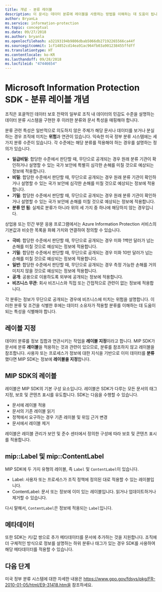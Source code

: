 ```yaml
---
title: 개념 - 분류 레이블
description: 이 문서는 데이터 분류에 레이블을 사용하는 방법을 이해하는 데 도움이 됩니다.
author: BryanLa
ms.service: information-protection
ms.topic: conceptual
ms.date: 09/27/2018
ms.author: bryanla
ms.openlocfilehash: a32193194b9806dbab5066db27192265566ca44f
ms.sourcegitcommit: 1cf14852cd14ea91ac964fb03a901238455ffdff
ms.translationtype: HT
ms.contentlocale: ko-KR
ms.lasthandoff: 09/28/2018
ms.locfileid: "47446654"
---
```

# <a name="microsoft-information-protection-sdk---classification-label-concepts"></a>Microsoft Information Protection SDK - 분류 레이블 개념

조직은 포괄적인 데이터 보호 전략의 일부로 조직 내 데이터의 민감도 수준을 설명하는 데이터 분류 시스템을 구현한 후 이러한 분류와 문서 특성을 매핑해야 합니다.

분류 관련 특성은 일반적으로 의도하지 않은 주체가 해당 문서나 데이터를 보거나 분실하는 경우 조직에 미치는 **위험**과 연관이 있습니다. 익숙한 미국 정부 분류 시스템에는 세 가지 분류 수준이 있습니다. 각 수준에는 해당 분류를 적용해야 하는 경우를 설명하는 정의가 있습니다.

* **일급비밀**: 합당한 수준에서 판단할 때, 무단으로 공개되는 경우 원래 분류 기관이 확인하거나 설명할 수 있는 국가 보안에 특별히 심각한 손해를 미칠 것으로 예상되는 정보에 적용합니다.
* **비밀**: 합당한 수준에서 판단할 때, 무단으로 공개되는 경우 원래 분류 기관이 확인하거나 설명할 수 있는 국가 보안에 심각한 손해를 미칠 것으로 예상되는 정보에 적용합니다.
* **기밀**: 합당한 수준에서 판단할 때, 무단으로 공개되는 경우 원래 분류 기관이 확인하거나 설명할 수 있는 국가 보안에 손해를 미칠 것으로 예상되는 정보에 적용합니다.
* **분류 안 됨**: 실제로 분류가 아니라 위의 세 가지 중 하나에 해당하지 않는 경우입니다.

상업용 또는 민간 부문 응용 프로그램에서는 Azure Information Protection 서비스의 기본값과 비슷한 목록을 화폐 가치와 연결하여 정의할 수 있습니다.

* **극비**: 합당한 수준에서 판단할 때, 무단으로 공개되는 경우 미화 1백만 달러가 넘는 손해를 미칠 것으로 예상되는 정보에 적용합니다.
* **기밀**: 합당한 수준에서 판단할 때, 무단으로 공개되는 경우 미화 10만 달러가 넘는 손해를 미칠 것으로 예상되는 정보에 적용합니다.
* **일반**: 합당한 수준에서 판단할 때, 무단으로 공개되는 경우 측정 가능한 손해를 거의 미치지 않을 것으로 예상되는 정보에 적용합니다.
* **공개**: 공용으로 이용하도록 외부에 공개되는 정보에 적용합니다. 
* **비즈니스 무관**: 회사 비즈니스와 직접 또는 간접적으로 관련이 없는 정보에 적용합니다.

각 분류는 정보가 무단으로 공개되는 경우에 비즈니스에 미치는 위험을 설명합니다. 이러한 분류 및 조건을 식별한 후에는 데이터 소유자가 적용할 분류를 이해하는 데 도움이 되는 특성을 식별해야 합니다.

## <a name="labeling"></a>레이블 지정

데이터 분류를 정보 집합과 연관시키는 작업을 **레이블 지정**이라고 합니다. MIP SDK가 문서에 분류 **레이블**을 적용하는 것과 관련이 있으므로, 분류를 참조하지 않고 레이블을 참조합니다. 사용자 또는 프로세스가 정보에 대한 지식을 기반으로 이미 데이터를 **분류**했다면 MIP SDK는 정보에 **레이블을 지정**합니다.

## <a name="labels-in-the-mip-sdk"></a>MIP SDK의 레이블

레이블은 MIP SDK의 기본 구성 요소입니다. 레이블은 SDK가 다루는 모든 문서의 태그 지정, 보호 및 콘텐츠 표시를 유도합니다. SDK는 다음을 수행할 수 있습니다.

* 문서에 레이블 적용
* 문서의 기존 레이블 읽기
* 정책에서 요구하는 경우 기존 레이블 및 위임 근거 변경
* 문서에서 레이블 제거

레이블은 레이블 관리가 보안 및 준수 센터에서 정의한 구성에 따라 보호 및 콘텐츠 표시를 적용합니다. 

## <a name="miplabel-vs-mipcontentlabel"></a>mip::Label 및 mip::ContentLabel

MIP SDK에 두 가지 유형의 레이블, 즉 `Label` 및 `ContentLabel`이 있습니다.

* Label: 사용자 또는 프로세스가 조직 정책에 정의된 대로 적용할 수 있는 레이블입니다.
* ContentLabel: 문서 또는 정보에 이미 있는 레이블입니다. 읽거나 업데이트하거나 제거할 수 있습니다. 

다시 말해서, `ContentLabel`은 정보에 적용되는 `Label`입니다.

## <a name="metadata"></a>메타데이터

또한 SDK는 키/값 쌍으로 추가 메타데이터를 문서에 추가하는 것을 지원합니다. 조직에 더 구체적인 방식으로 정보를 설명하는 하위 분류나 태그가 있는 경우 SDK를 사용하여 해당 메타데이터를 적용할 수 있습니다.

## <a name="next-steps"></a>다음 단계

미국 정부 분류 시스템에 대한 자세한 내용은 https://www.gpo.gov/fdsys/pkg/FR-2010-01-05/html/E9-31418.htm을 참조하세요.
